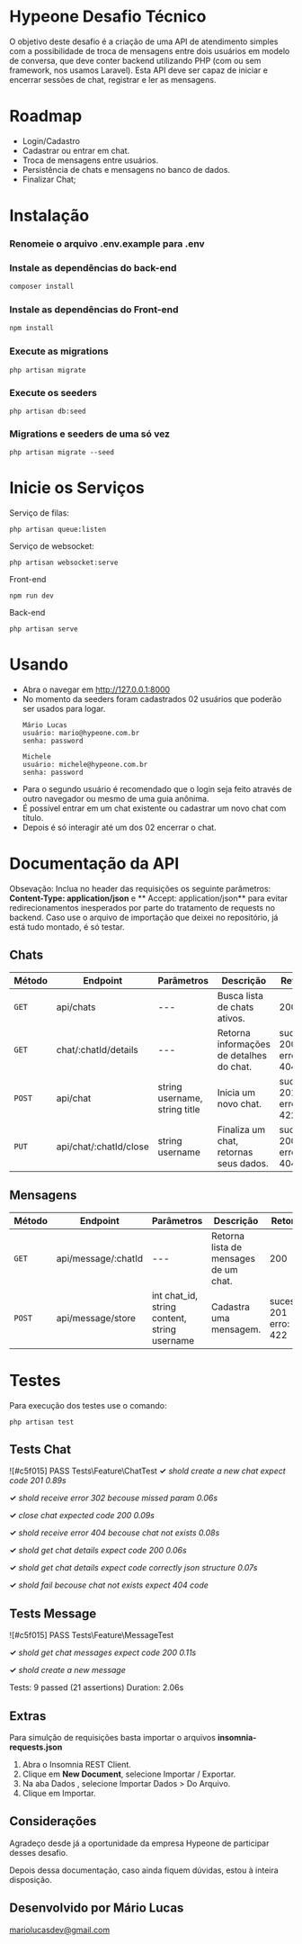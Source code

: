 # Hypeone Desafio Técnico

O objetivo deste desafio é a criação de uma API de atendimento simples
com a possibilidade de troca de mensagens entre dois usuários em
modelo de conversa, que deve conter backend utilizando PHP (com ou
sem framework, nos usamos Laravel). Esta API deve ser capaz de iniciar
e encerrar sessões de chat, registrar e ler as mensagens.

# Roadmap

-   Login/Cadastro
-   Cadastrar ou entrar em chat.
-   Troca de mensagens entre usuários.
-   Persistência de chats e mensagens no banco de dados.
-   Finalizar Chat;

# Instalação

### Renomeie o arquivo .env.example para .env

### Instale as dependências do back-end

```php
composer install
```

### Instale as dependências do Front-end

```js
npm install
```

### Execute as migrations

```
php artisan migrate
```

### Execute os seeders

```
php artisan db:seed
```

### Migrations e seeders de uma só vez

```
php artisan migrate --seed
```

# Inicie os Serviços

Serviço de filas:

```
php artisan queue:listen
```

Serviço de websocket:

```
php artisan websocket:serve
```

Front-end

```
npm run dev
```

Back-end

```
php artisan serve
```

# Usando

-   Abra o navegar em http://127.0.0.1:8000
-   No momento da seeders foram cadastrados 02 usuários que poderão ser usados para logar.
    ```
    Mário Lucas
    usuário: mario@hypeone.com.br
    senha: password
    ```
    ```
    Michele
    usuário: michele@hypeone.com.br
    senha: password
    ```
-   Para o segundo usuário é recomendado que o login seja feito através de outro navegador ou mesmo de uma guia anônima.
-   É possível entrar em um chat existente ou cadastrar um novo chat com título.
-   Depois é só interagir até um dos 02 encerrar o chat.

# Documentação da API

Obsevação: Inclua no header das requisições os seguinte parâmetros: **Content-Type: application/json** e ** Accept: application/json**  para evitar redirecionamentos inesperados por parte do tratamento de requests no backend. Caso use o arquivo de importação que deixei no repositório, já está tudo montado, é só testar.

## Chats

| Método | Endpoint               | Parâmetros                    | Descrição                                | Retorno                |
| ------ | ---------------------- | ----------------------------- | ---------------------------------------- | ---------------------- |
| `GET`  | api/chats              | ---                           | Busca lista de chats ativos.             | 200                    |
| `GET`  | chat/:chatId/details   | ---                           | Retorna informações de detalhes do chat. | sucesso: 200 erro: 404 |
| `POST` | api/chat               | string username, string title | Inicia um novo chat.                     | sucesso: 201 erro: 422 |
| `PUT`  | api/chat/:chatId/close | string username               | Finaliza um chat, retornas seus dados.   | sucesso: 200 erro: 404 |

## Mensagens

| Método | Endpoint            | Parâmetros                                   | Descrição                             | Retorno                |
| ------ | ------------------- | -------------------------------------------- | ------------------------------------- | ---------------------- |
| `GET`  | api/message/:chatId | ---                                          | Retorna lista de mensages de um chat. | 200                    |
| `POST` | api/message/store   | int chat_id, string content, string username | Cadastra uma mensagem.                | sucesso: 201 erro: 422 |

# Testes

Para execução dos testes use o comando:

```
php artisan test
```

## Tests Chat

![#c5f015] PASS Tests\Feature\ChatTest
**✓** *shold create a new chat expect code 201 0.89s*

**✓** *shold receive error 302 becouse missed param 0.06s*

**✓** *close chat expected code 200 0.09s*

**✓** *shold receive error 404 becouse chat not exists 0.08s*

**✓** *shold get chat details expect code 200 0.06s*

**✓** *shold get chat details expect code correctly json structure 0.07s*

**✓** *shold fail becouse chat not exists expect 404 code*

## Tests Message

![#c5f015] PASS Tests\Feature\MessageTest

**✓** *shold get chat messages expect code 200 0.11s*

**✓** *shold create a new message*

Tests: 9 passed (21 assertions) Duration: 2.06s

## Extras
Para simulção de requisições basta importar o arquivos **insomnia-requests.json**

1. Abra o Insomnia REST Client.
2. Clique em **New Document**, selecione Importar / Exportar.
3. Na aba Dados , selecione Importar Dados > Do Arquivo.
4. Clique em Importar.

## Considerações
Agradeço desde já a oportunidade da empresa Hypeone de participar desses desafio.

Depois dessa documentação, caso ainda fiquem dúvidas, estou à inteira disposição.

## Desenvolvido por Mário Lucas
mariolucasdev@gmail.com
